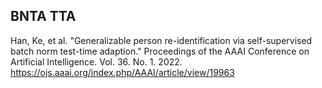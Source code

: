 ## BNTA TTA
Han, Ke, et al. "Generalizable person re-identification via self-supervised batch norm test-time adaption." Proceedings of the AAAI Conference on Artificial Intelligence. Vol. 36. No. 1. 2022.  
https://ojs.aaai.org/index.php/AAAI/article/view/19963